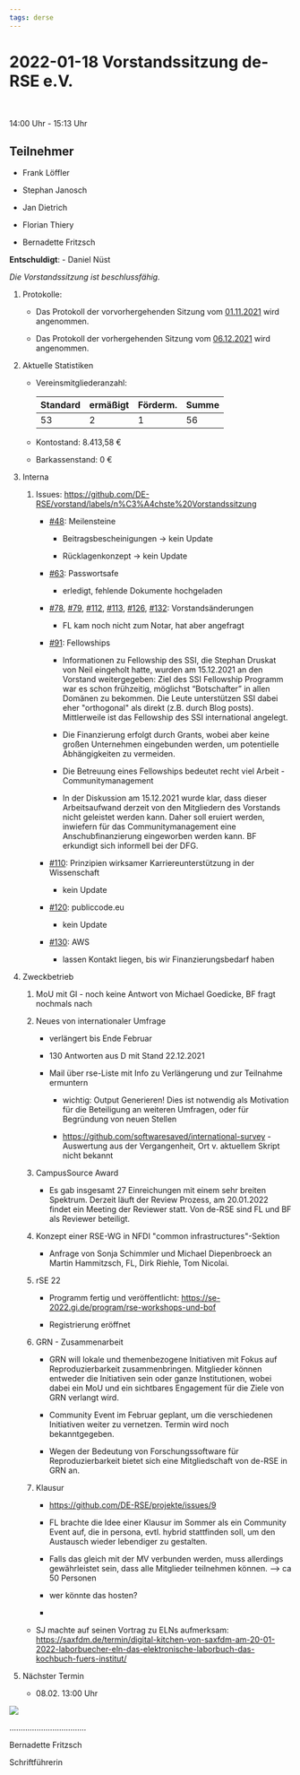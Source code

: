 ```yaml
---
tags: derse
---
```


2022-01-18 Vorstandssitzung de-RSE e.V.
=======================================

 

14:00 Uhr - 15:13 Uhr

Teilnehmer
----------

-   Frank Löffler

-   Stephan Janosch

-   Jan Dietrich

-   Florian Thiery

-   Bernadette Fritzsch

**Entschuldigt**: - Daniel Nüst

*Die Vorstandssitzung ist beschlussfähig.*

1.  Protokolle:

    -   Das Protokoll der vorvorhergehenden Sitzung vom
        [01.11.2021](https://github.com/DE-RSE/protokolle/blob/master/Vorstandssitzungen/Protokoll-Vorstand-deRSE-2021-11-02.md)
        wird angenommen.

    -   Das Protokoll der vorhergehenden Sitzung vom
        [06.12.2021](https://github.com/DE-RSE/protokolle/blob/master/Vorstandssitzungen/Protokoll-Vorstand-deRSE-2021-12-06.md)
        wird angenommen.

2.  Aktuelle Statistiken

    -   Vereinsmitgliederanzahl:

        | Standard | ermäßigt | Förderm. | Summe |
		|----------|----------|----------|-------|
		|       53 |        2 |        1 |    56 |

    - Kontostand: 8.413,58 €
    - Barkassenstand: 0 €


3.  Interna

    1.  Issues:
        https://github.com/DE-RSE/vorstand/labels/n%C3%A4chste%20Vorstandssitzung

        -   [\#48](https://github.com/DE-RSE/vorstand/issues/48): Meilensteine

            -   Beitragsbescheinigungen -\> kein Update

            -   Rücklagenkonzept -\> kein Update

        -   [\#63](https://github.com/DE-RSE/vorstand/issues/63): Passwortsafe

            -   erledigt, fehlende Dokumente hochgeladen

        -   [\#78](https://github.com/DE-RSE/vorstand/issues/78),
            [\#79](https://github.com/DE-RSE/vorstand/issues/79),
            [\#112](https://github.com/DE-RSE/vorstand/issues/112),
            [\#113](https://github.com/DE-RSE/vorstand/issues/113),
            [\#126](https://github.com/DE-RSE/vorstand/issues/126),
            [\#132](https://github.com/DE-RSE/vorstand/issues/132):
            Vorstandsänderungen

            -   FL kam noch nicht zum Notar, hat aber angefragt

        -   [\#91](https://github.com/DE-RSE/vorstand/issues/91): Fellowships

            -   Informationen zu Fellowship des SSI, die Stephan Druskat von
                Neil eingeholt hatte, wurden am 15.12.2021 an den Vorstand
                weitergegeben: Ziel des SSI Fellowship Programm war es schon
                frühzeitig, möglichst “Botschafter” in allen Domänen zu
                bekommen. Die Leute unterstützen SSI dabei eher "orthogonal" als
                direkt (z.B. durch Blog posts). Mittlerweile ist das Fellowship
                des SSI international angelegt.

            -   Die Finanzierung erfolgt durch Grants, wobei aber keine großen
                Unternehmen eingebunden werden, um potentielle Abhängigkeiten zu
                vermeiden.

            -   Die Betreuung eines Fellowships bedeutet recht viel Arbeit -
                Communitymanagement

            -   In der Diskussion am 15.12.2021 wurde klar, dass dieser
                Arbeitsaufwand derzeit von den Mitgliedern des Vorstands nicht
                geleistet werden kann. Daher soll eruiert werden, inwiefern für
                das Communitymanagement eine Anschubfinanzierung eingeworben
                werden kann. BF erkundigt sich informell bei der DFG.

        -   [\#110](https://github.com/DE-RSE/vorstand/issues/110): Prinzipien
            wirksamer Karriereunterstützung in der Wissenschaft

            -   kein Update

        -   [\#120](https://github.com/DE-RSE/vorstand/issues/120):
            publiccode.eu

            -   kein Update

        -   [\#130](https://github.com/DE-RSE/vorstand/issues/130): AWS

            -   lassen Kontakt liegen, bis wir Finanzierungsbedarf haben

4.  Zweckbetrieb

    1.  MoU mit GI - noch keine Antwort von Michael Goedicke, BF fragt nochmals
        nach

    2.  Neues von internationaler Umfrage

        -   verlängert bis Ende Februar

        -   130 Antworten aus D mit Stand 22.12.2021

        -   Mail über rse-Liste mit Info zu Verlängerung und zur Teilnahme
            ermuntern

            -   wichtig: Output Generieren! Dies ist notwendig als Motivation
                für die Beteiligung an weiteren Umfragen, oder für Begründung
                von neuen Stellen

            -   https://github.com/softwaresaved/international-survey -
                Auswertung aus der Vergangenheit, Ort v. aktuellem Skript nicht
                bekannt

    3.  CampusSource Award

        -   Es gab insgesamt 27 Einreichungen mit einem sehr breiten Spektrum.
            Derzeit läuft der Review Prozess, am 20.01.2022 findet ein Meeting
            der Reviewer statt. Von de-RSE sind FL und BF als Reviewer
            beteiligt.

    4.  Konzept einer RSE-WG in NFDI "common infrastructures"-Sektion

        -   Anfrage von Sonja Schimmler und Michael Diepenbroeck an Martin
            Hammitzsch, FL, Dirk Riehle, Tom Nicolai.

    5.  rSE 22

        -   Programm fertig und veröffentlicht:
            https://se-2022.gi.de/program/rse-workshops-und-bof

        -   Registrierung eröffnet

    6.  GRN - Zusammenarbeit

        -   GRN will lokale und themenbezogene Initiativen mit Fokus auf
            Reproduzierbarkeit zusammenbringen. Mitglieder können entweder die
            Initiativen sein oder ganze Institutionen, wobei dabei ein MoU und
            ein sichtbares Engagement für die Ziele von GRN verlangt wird.

        -   Community Event im Februar geplant, um die verschiedenen Initiativen
            weiter zu vernetzen. Termin wird noch bekanntgegeben.

        -   Wegen der Bedeutung von Forschungssoftware für Reproduzierbarkeit
            bietet sich eine Mitgliedschaft von de-RSE in GRN an.

    7.  Klausur

        -   https://github.com/DE-RSE/projekte/issues/9

        -   FL brachte die Idee einer Klausur im Sommer als ein Community Event
            auf, die in persona, evtl. hybrid stattfinden soll, um den Austausch
            wieder lebendiger zu gestalten.

        -   Falls das gleich mit der MV verbunden werden, muss allerdings
            gewährleistet sein, dass alle Mitglieder teilnehmen können. --\> ca
            50 Personen

        -   wer könnte das hosten?

        -    

    -   SJ machte auf seinen Vortrag zu ELNs aufmerksam:
        https://saxfdm.de/termin/digital-kitchen-von-saxfdm-am-20-01-2022-laborbuecher-eln-das-elektronische-laborbuch-das-kochbuch-fuers-institut/

5.  Nächster Termin

    -   08.02. 13:00 Uhr

![](spacer.jpg)

..................................

Bernadette Fritzsch

Schriftführerin
